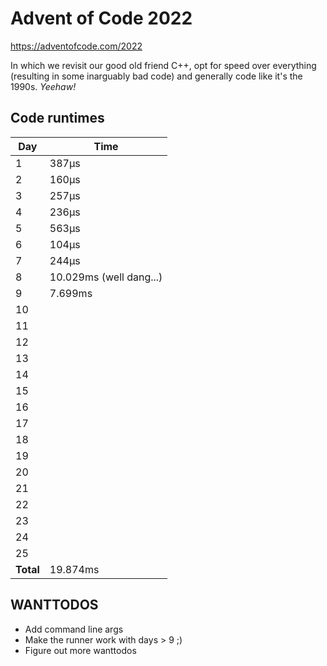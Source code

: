 # Advent of Code 2022

https://adventofcode.com/2022

In which we revisit our good old friend C++, opt for speed over everything
(resulting in some inarguably bad code) and generally code like it's the 1990s. _Yeehaw!_

## Code runtimes

Day | Time
----|------
1   | 387µs
2   | 160µs
3   | 257µs
4   | 236µs
5   | 563µs
6   | 104µs
7   | 244µs
8   | 10.029ms (well dang...)
9   | 7.699ms
10  | 
11  | 
12  | 
13  | 
14  | 
15  | 
16  | 
17  | 
18  | 
19  | 
20  | 
21  | 
22  | 
23  | 
24  | 
25  |   
**Total** | 19.874ms

## WANTTODOS
* Add command line args
* Make the runner work with days > 9 ;)
* Figure out more wanttodos